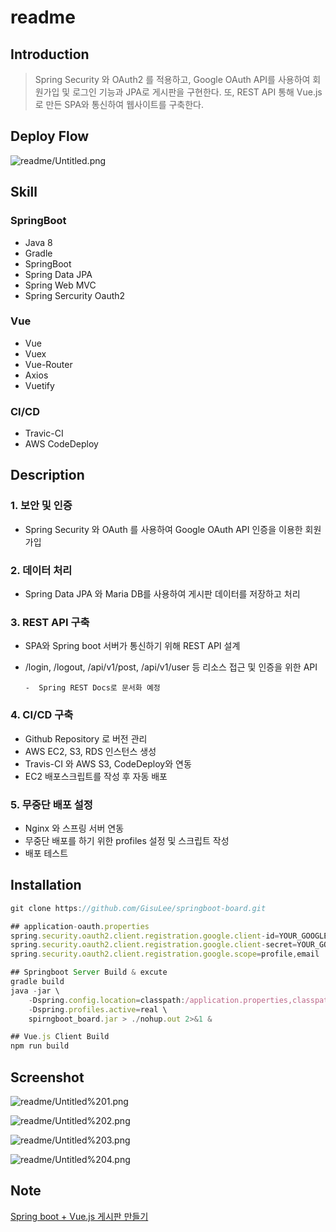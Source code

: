 # readme

## Introduction

> Spring Security 와 OAuth2 를 적용하고, Google OAuth API를 사용하여 회원가입 및 로그인 기능과 JPA로 게시판을 구현한다. 또, REST API 통해 Vue.js로 만든 SPA와 통신하여 웹사이트를 구축한다.

## Deploy Flow

![readme/Untitled.png](https://github.com/GisuLee/springboot-board/blob/master/readme/Untitled.png?raw=true)

## Skill

### **SpringBoot**

- Java 8
- Gradle
- SpringBoot
- Spring Data JPA
- Spring Web MVC
- Spring Sercurity Oauth2

### **Vue**

- Vue
- Vuex
- Vue-Router
- Axios
- Vuetify

### CI/CD

- Travic-CI
- AWS CodeDeploy

## Description

### 1. 보안 및 인증

- Spring Security 와 OAuth 를 사용하여 Google OAuth API 인증을 이용한 회원가입

### 2. 데이터 처리

- Spring Data JPA 와 Maria DB를 사용하여 게시판 데이터를 저장하고 처리

### 3. REST API 구축

- SPA와 Spring boot 서버가 통신하기 위해 REST API 설계
- /login, /logout, /api/v1/post, /api/v1/user 등 리소스 접근 및 인증을 위한 API

      -  Spring REST Docs로 문서화 예정 

### 4. CI/CD 구축

- Github Repository 로 버전 관리
- AWS EC2, S3, RDS 인스턴스 생성
- Travis-CI 와 AWS S3, CodeDeploy와 연동
- EC2 배포스크립트를 작성 후 자동 배포

### 5. 무중단 배포 설정

- Nginx 와 스프링 서버 연동
- 무중단 배포를 하기 위한 profiles 설정 및 스크립트 작성
- 배포 테스트

## Installation

```jsx
git clone https://github.com/GisuLee/springboot-board.git

## application-oauth.properties
spring.security.oauth2.client.registration.google.client-id=YOUR_GOOGLE_CLIENT_ID
spring.security.oauth2.client.registration.google.client-secret=YOUR_GOOGLE_SERCET
spring.security.oauth2.client.registration.google.scope=profile,email

## Springboot Server Build & excute
gradle build
java -jar \
    -Dspring.config.location=classpath:/application.properties,classpath:/application-real.properties, classpath:/application-oauth.properties,classpath:/application-real-db.properties \
    -Dspring.profiles.active=real \
    spirngboot_board.jar > ./nohup.out 2>&1 &

## Vue.js Client Build
npm run build
```

## Screenshot

![readme/Untitled%201.png](https://github.com/GisuLee/springboot-board/blob/master/readme/Untitled%201.png?raw=true)

![readme/Untitled%202.png](https://github.com/GisuLee/springboot-board/blob/master/readme/Untitled%202.png?raw=true)

![readme/Untitled%203.png](https://github.com/GisuLee/springboot-board/blob/master/readme/Untitled%203.png?raw=true)

![readme/Untitled%204.png](https://github.com/GisuLee/springboot-board/blob/master/readme/Untitled%204.png?raw=true)

## Note

[Spring boot + Vue.js 게시판 만들기](https://www.notion.so/Spring-boot-Vue-js-70989b49173947fcaa15c4f19265f899)